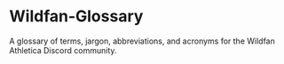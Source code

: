 # Wildfan-Glossary
A glossary of terms, jargon, abbreviations, and acronyms for the Wildfan Athletica Discord community.
